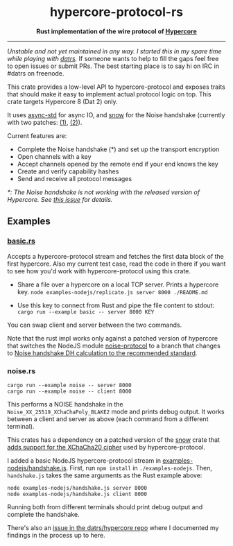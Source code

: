 <h1 align="center">hypercore-protocol-rs</h1>
<div align="center">
  <strong>
  Rust implementation of the wire protocol of <a href="https://github.com/mafintosh/hypercore-protocol">Hypercore</a>
  </strong>
</div>

---

*Unstable and not yet maintained in any way. I started this in my spare time while playing with [datrs](https://github.com/datrs).* If someone wants to help to fill the gaps feel free to open issues or submit PRs. The best starting place is to say hi on IRC in #datrs on freenode.

This crate provides a low-level API to hypercore-protocol and exposes traits that should make it easy to implement actual protocol logic on top. This crate targets Hypercore 8 (Dat 2) only.

It uses [async-std](https://async.rs) for async IO, and [snow](https://github.com/mcginty/snow) for the Noise handshake (currently with two patches: [(1)](https://github.com/mcginty/snow/pull/73), [(2)](https://github.com/mcginty/snow/pull/78)).

Current features are:

* Complete the Noise handshake (\*) and set up the transport encryption
* Open channels with a key
* Accept channels opened by the remote end if your end knows the key
* Create and verify capability hashes
* Send and receive all protocol messages

_\*: The Noise handshake is not working with the released version of Hypercore. See [this issue](https://github.com/mafintosh/hypercore-protocol/issues/51) for details._

## Examples

### [basic.rs](examples/basic.rs)

Accepts a hypercore-protocol stream and fetches the first data block of the first hypercore. Also my current test case, read the code in there if you want to see how you'd work with hypercore-protocol using this crate.

* Share a file over a hypercore on a local TCP server. Prints a hypercore key.
  `node examples-nodejs/replicate.js server 8000 ./README.md`

* Use this key to connect from Rust and pipe the file content to stdout:
  `cargo run --example basic -- server 8000 KEY`

You can swap client and server between the two commands.

Note that the rust impl works only against a patched version of hypercore that switches the NodeJS module [noise-protocol](https://github.com/emilbayes/noise-protocol) to a branch that changes to [Noise handshake DH calculation to the recommended standard](https://github.com/mafintosh/hypercore-protocol/issues/51).

### noise.rs

```
cargo run --example noise -- server 8000
cargo run --example noise -- client 8000
```

This performs a NOISE handshake in the `Noise_XX_25519_XChaChaPoly_BLAKE2` mode and prints debug output. It works between a client and server as above (each command from a different terminal).

This crates has a dependency on a patched version of the [snow](https://docs.rs/snow/0.5.2/snow/) crate that [adds support for the XChaCha20 cipher](https://github.com/mcginty/snow/pull/73) used by hypercore-protocol.

I added a basic NodeJS hypercore-protocol stream in [examples-nodejs/handshake.js](examples-nodejs/basic-protocol). First, run `npm install` in `./examples-nodejs`. Then, `handshake.js` takes the same arguments as the Rust example above:

```
node examples-nodejs/handshake.js server 8000
node examples-nodejs/handshake.js client 8000
```

Running both from different terminals should print debug output and complete the handshake.

There's also an [issue in the datrs/hypercore repo](https://github.com/datrs/hypercore/issues/92) where I documented my findings in the process up to here.


